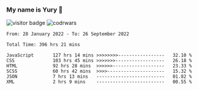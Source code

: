 ### My name is Yury 👋 
![visitor badge](https://visitor-badge.glitch.me/badge?page_id=litury.visitor-badge&left_text=My%20Page%20Visitors)  ![codrwars](https://www.codewars.com/users/litury/badges/micro) 


<!--START_SECTION:waka-->

```text
From: 28 January 2022 - To: 26 September 2022

Total Time: 396 hrs 21 mins

JavaScript       127 hrs 14 mins >>>>>>>>-----------------   32.10 %
CSS              103 hrs 45 mins >>>>>>>------------------   26.18 %
HTML             92 hrs 28 mins  >>>>>>-------------------   23.33 %
SCSS             60 hrs 42 mins  >>>>---------------------   15.32 %
JSON             7 hrs 13 mins   -------------------------   01.82 %
XML              2 hrs 9 mins    -------------------------   00.55 %
```

<!--END_SECTION:waka-->


